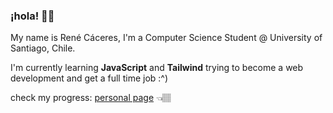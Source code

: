 ### ¡hola! 👋🏽

My name is René Cáceres, I'm a Computer Science Student @ University of Santiago, Chile.

I'm currently learning **JavaScript** and **Tailwind** trying to become a web development and get a full time job :^) 

check my progress: [personal page](https://caceresrene.github.io/) 👈🏽
